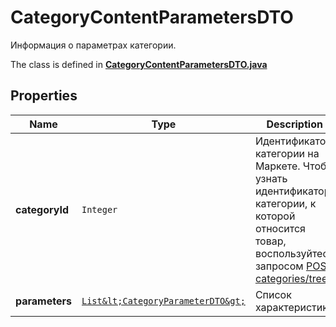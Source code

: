 

# CategoryContentParametersDTO

Информация о параметрах категории.

The class is defined in **[CategoryContentParametersDTO.java](../../src/main/java/org/openapitools/model/CategoryContentParametersDTO.java)**

## Properties

Name | Type | Description | Notes
------------ | ------------- | ------------- | -------------
**categoryId** | `Integer` | Идентификатор категории на Маркете. Чтобы узнать идентификатор категории, к которой относится товар, воспользуйтесь запросом [POST categories/tree](../../reference/categories/getCategoriesTree.md). | 
**parameters** | [`List&lt;CategoryParameterDTO&gt;`](CategoryParameterDTO.md) | Список характеристик. |  [optional property]




